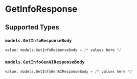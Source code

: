 # GetInfoResponse


## Supported Types

### `models.GetInfoResponseBody`

```python
value: models.GetInfoResponseBody = /* values here */
```

### `models.GetInfoGenAIResponseBody`

```python
value: models.GetInfoGenAIResponseBody = /* values here */
```

